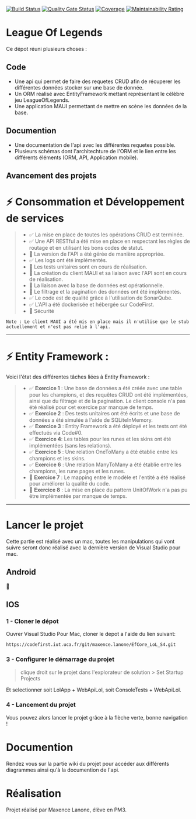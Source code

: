 [![Build Status](https://codefirst.iut.uca.fr/api/badges/maxence.lanone/EfCore_LoL_S4/status.svg)](https://codefirst.iut.uca.fr/maxence.lanone/EfCore_LoL_S4)
[![Quality Gate Status](https://codefirst.iut.uca.fr/sonar/api/project_badges/measure?project=EfCore_Lol_S4&metric=alert_status&token=bddb7be5fabeea33ecbe67cb7507d80b3690df07)](https://codefirst.iut.uca.fr/sonar/dashboard?id=EfCore_Lol_S4)
[![Coverage](https://codefirst.iut.uca.fr/sonar/api/project_badges/measure?project=EfCore_Lol_S4&metric=coverage&token=bddb7be5fabeea33ecbe67cb7507d80b3690df07)](https://codefirst.iut.uca.fr/sonar/dashboard?id=EfCore_Lol_S4)
[![Maintainability Rating](https://codefirst.iut.uca.fr/sonar/api/project_badges/measure?project=EfCore_Lol_S4&metric=sqale_rating&token=bddb7be5fabeea33ecbe67cb7507d80b3690df07)](https://codefirst.iut.uca.fr/sonar/dashboard?id=EfCore_Lol_S4)

# League Of Legends

Ce dépot réuni plusieurs choses :

## Code

- Une api qui permet de faire des requetes CRUD afin de récuperer les différentes données stocker sur une base de donnée.
- Un ORM réalisé avec EntityFramework mettant représentant le célèbre jeu LeagueOfLegends.
- Une application MAUI permettant de mettre en scène les données de la base.

## Documention

- Une documentation de l'api avec les différentes requetes possible.
- Plusieurs schémas dont l'architechture de l'ORM et le lien entre les différents éléments (ORM, API, Application mobile).

## Avancement des projets

# :zap: Consommation  et Développement de services

> * :white_check_mark: La mise en place de toutes les opérations CRUD est terminée.
> * :white_check_mark: Une API RESTful a été mise en place en respectant les règles de routage et en utilisant les bons codes de statut.
> * :construction: La version de l'API a été gérée de manière appropriée.
> * :white_check_mark: Les logs ont été implémentés.
> * :construction: Les tests unitaires sont en cours de réalisation.
> * :construction: La création du client MAUI et sa liaison avec l'API sont en cours de réalisation.
> * :construction: La liaison avec la base de données est opérationnelle.
> * :construction: Le filtrage et la pagination des données ont été implémentés.
> * :white_check_mark: Le code est de qualité grâce à l'utilisation de SonarQube.
> * :white_check_mark: L'API a été dockerisée et hébergée sur CodeFirst.
> * :construction: Sécurité

`Note : Le client MAUI a été mis en place mais il n'utilise que le stub actuellement et n'est pas relié à l'api.`


---


# :zap: Entity Framework :

Voici l'état des différentes tâches liées à Entity Framework :

> * :white_check_mark: **Exercice 1** : Une base de données a été créée avec une table pour les champions, et des requêtes CRUD ont été implémentées, ainsi que du filtrage et de la pagination. Le client console n'a pas été réalisé pour cet exercice par manque de temps.
> * :white_check_mark: **Exercice 2** : Des tests unitaires ont été écrits et une base de données a été simulée à l'aide de SQLiteInMemory.
> * :white_check_mark: **Exercice 3** : Entity Framework a été déployé et les tests ont été effectués via Code#0.
> * :white_check_mark: **Exercice 4**: Les tables pour les runes et les skins ont été implémentées (sans les relations).
> * :white_check_mark: **Exercice 5** : Une relation OneToMany a été établie entre les champions et les skins.
> * :white_check_mark: **Exercice 6** : Une relation ManyToMany a été établie entre les champions, les rune pages et les runes.
> * :construction: **Exercice 7** : Le mapping entre le modèle et l'entité a été réalisé pour améliorer la qualité du code.
> * :construction: **Exercice 8** : La mise en place du pattern UnitOfWork n'a pas pu être implémentée par manque de temps.
--- 


# Lancer le projet

Cette partie est réalisé avec un mac, toutes les manipulations qui vont suivre seront donc réalisé avec la dernière version de Visual Studio pour mac.

## Android

:construction:

## IOS
 

### 1 - Cloner le dépot 

Ouvrer Visual Studio Pour Mac, cloner le depot a l'aide du lien suivant:

    https://codefirst.iut.uca.fr/git/maxence.lanone/EfCore_LoL_S4.git


### 3 - Configurer le démarrage du projet 

> clique droit sur le projet dans l'explorateur de solution > Set Startup Projects  

Et selectionner soit LolApp + WebApiLol, soit ConsoleTests + WebApiLol.
### 4 - Lancement du projet

Vous pouvez alors lancer le projet grâce à la flèche verte, bonne navigation !

# Documention

Rendez vous sur la partie wiki du projet pour accéder aux différents diagrammes ainsi qu'à la documention de l'api.

# Réalisation

Projet réalisé par Maxence Lanone, élève en PM3.